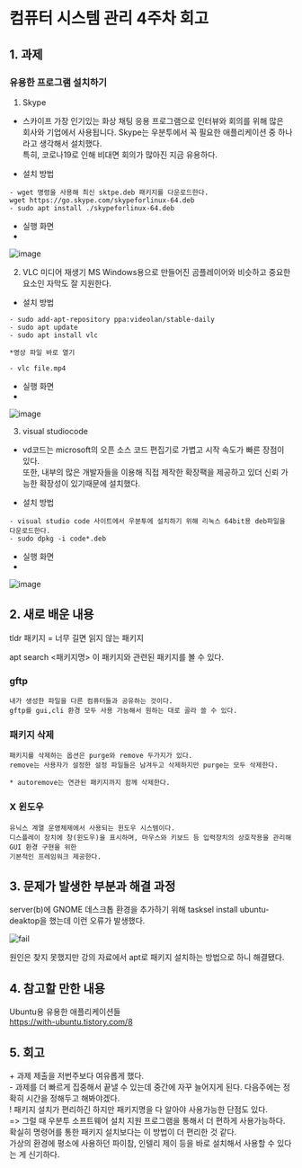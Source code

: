 # 컴퓨터 시스템 관리 4주차 회고

## 1. 과제 

### 유용한 프로그램 설치하기

1. Skype
- 스카이프 가장 인기있는 화상 채팅 응용 프로그램으로 인터뷰와 회의를 위해 많은 회사와 기업에서 사용됩니다. 
Skype는 우분투에서 꼭 필요한 애플리케이션 중 하나라고 생각해서 설치했다.   
특히, 코로나19로 인해 비대면 회의가 많아진 지금 유용하다.  

- 설치 방법
~~~  
- wget 명령을 사용해 최신 sktpe.deb 패키지를 다운로드한다.  
wget https://go.skype.com/skypeforlinux-64.deb  
- sudo apt install ./skypeforlinux-64.deb
~~~  

- 실행 화면
- 
![image](https://user-images.githubusercontent.com/49148640/112719976-2fa53580-8f3f-11eb-9302-8faa13fc88e4.png)  


2. VLC 미디어 재생기
MS Windows용으로 만들어진 곰플레이어와 비슷하고 중요한 요소인 자막도 잘 지원한다.

- 설치 방법  
~~~
- sudo add-apt-repository ppa:videolan/stable-daily  
- sudo apt update  
- sudo apt install vlc  

*영상 파일 바로 열기

- vlc file.mp4  
~~~

- 실행 화면
- 
![image](https://user-images.githubusercontent.com/49148640/112720044-801c9300-8f3f-11eb-86cd-a65f807ca674.png)  


3. visual studiocode
- vd코드는 microsoft의 오픈 소스 코드 편집기로 가볍고 시작 속도가 빠른 장점이 있다.  
또한, 내부의 많은 개발자들을 이용해 직접 제작한 확장팩을 제공하고 있더 신뢰 가능한 확장성이 있기때문에 설치했다.  

- 설치 방법
~~~
- visual studio code 사이트에서 우분투에 설치하기 위해 리눅스 64bit용 deb파일을 다운로드한다.
- sudo dpkg -i code*.deb
~~~

- 실행 화면
- 
![image](https://user-images.githubusercontent.com/49148640/112719753-cc66d380-8f3d-11eb-8b26-393aa667806c.png)  





## 2. 새로 배운 내용

tldr 패키지 = 너무 길면 읽지 않는 패키지

apt search <패키지명>
이 패키지와 관련된 패키지를 볼 수 있다.

### gftp
~~~
내가 생성한 파일을 다른 컴퓨터들과 공유하는 것이다.  
gftp를 gui,cli 환경 모두 사용 가능해서 원하는 대로 골라 쓸 수 있다.  
~~~

### 패키지 삭제
~~~  
패키지를 삭제하는 옵션은 purge와 remove 두가지가 있다.
remove는 사용자가 설정한 설정 파일들은 남겨두고 삭제하지만 purge는 모두 삭제한다.

* autoremove는 연관된 패키지까지 함께 삭제한다.
~~~ 

### X 윈도우
~~~  
유닉스 계열 운영체제에서 사용되는 윈도우 시스템이다.  
디스플레이 장치에 창(윈도우)을 표시하며, 마우스와 키보드 등 입력장치의 상호작용을 관리해 GUI 환경 구현을 위한
기본적인 프레임워크 제공한다.  
~~~  




## 3. 문제가 발생한 부분과 해결 과정
server(b)에 GNOME 데스크톱 환경을 추가하기 위해 tasksel install ubuntu-deaktop을 했는데 이런 오류가 발생했다.  

![fail](https://user-images.githubusercontent.com/49148640/112719435-5ada5580-8f3c-11eb-83ee-e7c9960e2279.png)

원인은 찾지 못했지만 강의 자료에서 apt로 패키지 설치하는 방법으로 하니 해결됐다.




## 4. 참고할 만한 내용 
Ubuntu용 유용한 애플리케이션들  
https://with-ubuntu.tistory.com/8  




## 5. 회고
\+ 과제 제출을 저번주보다 여유롭게 했다.  
\- 과제를 더 빠르게 집중해서 끝낼 수 있는데 중간에 자꾸 늘어지게 된다. 다음주에는 정확히 시간을 정해두고 해봐야겠다.  
\! 패키지 설치가 편리하긴 하지만 패키지명을 다 알아야 사용가능한 단점도 있다.  
=> 그럴 때 우분투 소프트웨어 설치 지원 프로그램을 통해서 더 편하게 사용가능하다.  확실히 명령어를 통한 패키지 설치보다는 이 방법이 더 편리한 것 같다.  
가상의 환경에 평소에 사용하던 파이참, 인텔리 제이 등을 바로 설치해서 사용할 수 있다는 게 신기하다.  


